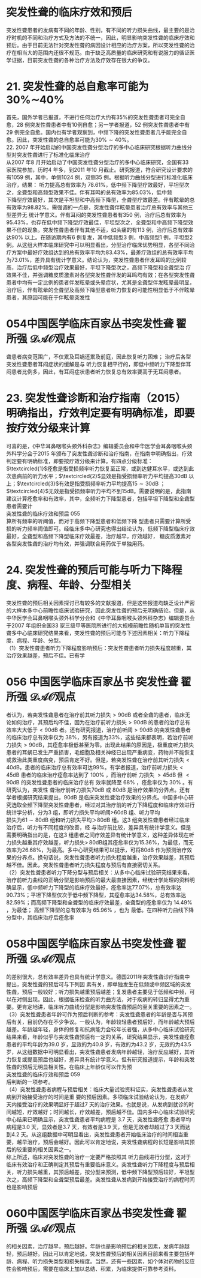 # 突发性聋的临床疗效和预后  
突发性聋患者的发病有不同的年龄、性别，有不同的听力损失曲线，最主要的是治疗时机的不同和治疗方式及方法的不统一，因此，明显影响突发性聋的临床疗效和预后。由于目前无法针对突发性聋的病因设计相应的治疗方案，所以突发性聋的治疗在相当大的范围内还很不规范。由于缺乏高质量的临床研究和有说服力的循证医学证据，目前突发性聋的各种治疗方法及疗效存在很大的争议。  
# 21. 突发性聋的总自愈率可能为$30\%\sim$40%  
首先，国外学者已报道，不进行任何治疗大约有$35\%$的突发性聋患者可完全自愈，28 例突发性聋患者中有10例自愈；另一学者报道，52 例突发性聋患者中有29 例完全自愈。国内也有学者观察到，中频下降的突发性聋患者几乎能完全自愈。因此，突发性聋的总自愈率可能为$30\%\sim40\%$。  
22. 2007 年开始启动的中国突发性聋分型治疗的多中心临床研究根据听力曲线分型对突发性聋进行了标准化临床治疗  
从2007 年8 月开始启动了中国突发性聋分型治疗的多中心临床研究，全国有33 家医院参加，历时4 年多，到2011 年10 月截止。研究报道，符合研究设计要求的有1059 例，其中，单侧1024 例，双侧35 例。根据听力曲线分型进行标准化临床治疗，结果： 听力提高总有效率为 $78.61\%$，低中频下降型疗效最好，平坦型次之，全聋型和高频型效果不佳。伴有耳鸣的总有效率为$85.03\%$，低中频  
下降型疗效最好，其次是平坦型和中高频下降型，全聋型疗效最差。伴有眩晕的总有效率为$98.82\%$。需强调的一点是，突发性聋伴眩晕患者治疗总有效率与其他三型差异无 统计学意义。伴有耳闷的突发性聋患者有350 例，治疗后总有效率为$95.43\%$，也存在低中频下降型疗效最佳，平坦型次之，全聋型和中高频下降型效果不佳的现象。突发性聋患者伴有其他不适，如头痛的有113 例，治疗后总有效率达$90\%$ 以上。在随访期内有6 例复发，其中低频型3 例，中高频型1 例，平坦型2 例。从这组大样本临床研究中可以明显看出，分型治疗临床优势明显，各型不同治疗方案中最好疗效组达到的总有效率平均为$83.43\%$，最差疗效组的总有效率平均为$73.01\%$，差异具有统计学意义。结论认为，突发性聋患者伴发耳鸣的比例较高，治疗后低中频型治疗效果最好，平坦下降型次之，高频下降型和全聋型治 疗效果不佳，并强调糖皮质激素对各型突发性聋伴发的耳鸣均有效；在各型突发性聋患者中均有一定比例的患者伴发眩晕或头晕症状，尤其是全聋型伴发眩晕最明显，治疗后，伴有眩晕的全聋型及高频下降型患者听力恢复的可能性明显低于不伴眩晕患者，其原因可能在于伴眩晕突发性  
# 054中国医学临床百家丛书突发性聋 翟所强 $\mathcal{D A O}$观点  
聋患者病变范围广，不仅累及耳蜗还累及前庭，因此恢复听力困难； 治疗后各型突发性聋患者耳闷症状的缓解是与 听力恢复相平行的，即低中频听力下降型伴耳闷患者比例多，因此，有耳闷症状患者听力恢复总有效率要高于无耳闷患者。  
# 23. 突发性聋诊断和治疗指南（2015）明确指出，疗效判定要有明确标准，即要按疗效分级来计算  
可喜的是，《中华耳鼻咽喉头颈外科杂志》编辑委员会和中华医学会耳鼻咽喉头颈外科学分会于2015 年颁布了突发性聋诊断和治疗指南，在指南中明确指出，疗效判定要有明确标准，即要按疗效分级来计算。有四点分级标准：$\textcircled{1}$痊愈是指受损频率听力恢复至正常，或到达健耳水平，或达到此次患病前的听力水平；$\textcircled{2}$显效是指受损频率听力平均提高30dB 以上；$\textcircled{3}$有效是指受损频率听力平均提高$15\sim30\mathrm{dB}$ ；$\textcircled{4}$无效是指受损频率听力平均不到15dB。需要说明的是，此指南建议计算痊愈率和有效率，其中，全频听力下降型患者，包括平坦下降型和全聋型患者需要计  
突发性聋的临床疗效和预后 055  
算所有频率的听阈值，而对于高频下降型患者和低频下降 型患者只需要计算所受损的听力频率阈值即可。经临床多中心研究也得出结论认为，低频下降型临床疗效最好，全聋型和高频下降型临床疗效最差，治疗越早，疗效越好， 糖皮质激素对各型突发性聋的治疗均有效，并强调联合用药优于单独用药。  
# 24. 突发性聋的预后可能与听力下降程度、病程、年龄、分型相关  
突发性聋的预后相关因素探讨已有较多的文献报道，但是这些报道均缺乏设计严密的大样本多中心前瞻性临床试验研究，因此突发性聋的预后无明确结论。但是，从中华医学会耳鼻咽喉头颈外科学分会和《中华耳鼻咽喉头颈外科杂志》编辑委员会于2007 年组织全国33 家三级甲等医院所进行的大规模前瞻性随机单盲的突发性聋多中心临床研究结果来看，突发性聋的预后可能与下述因素相关：听力下降程度、病程、年龄、分型。  
（1）突发性聋患者听力下降程度影响预后：突发性聋患者听力损失程度越重，其治疗效果越差，预后不佳。已有学  
# 056 中国医学临床百家丛书 突发性聋 翟所强 $\mathcal{D A O}$观点  
者认为，若突发性聋患者在治疗前其听力损失$>90\mathrm{dB}$ 或者全聋的患者，临床无论如何治疗，其预后均不佳，因为在治疗前听力损失$>90\mathrm{dB}$ 的患者的治疗总有效率大大低于$<90\mathrm{dB}$ 者。还有研究报道，治疗前听阈$>90\mathrm{dB}$ 的突发性聋患者的临床治疗总有效率仅为 $38\%$，另有报道为$33\%$，这些结果都表明，若治疗前听力损失$>90\mathrm{dB}$，其痊愈率极低甚至为零。出现此结果的原因是，极重度听力损失患者的耳蜗已发生严重损害，毛细胞及相关神经已出现严重病变，药物并不能恢复或救治此类重度病变，预后肯定不好。但是，若突发性聋在治疗前其听力损失$<40\mathrm{dB}$，患者的临床治疗总有效率可达$99\%$。有学者报道，治疗前听力损失$<45\mathrm{dB}$  患者的临床治疗痊愈率达到了 $100\%$ ，而治疗前听 力损失 $>45\mathrm{dB}$  但 $<90\mathrm{dB}$  的突发性聋患者的临床治疗总有 效率就降至 $68\%$ ，痊愈率仅为 $30\%$ 。有研究认为，突发性 聋治疗前听力损失70dB 或 80dB 是治疗效果的分界点。还有学者根据研究结果提出，90dB 是临床突发性聋治疗效果的分界点。中国多中心研究选取全频下降型突发性聋患者，经过对其治疗前的听力下降程度和临床疗效进行统计学分析，分为3 组，即听力损失平均听阈$>$60dB 组、听力平均  
损失为$61\sim80\mathrm{dB}$ 组和听力损失平均＞80dB 组。这3 组突发性聋患者经过临床治疗后，听力有不同程度的改善，经 与治疗前比较，差异具有统计学意义。但是需要明确指出的是，在这3 组患者之间疗效差异有统计学意义，这种差异体现在听力损失越重其疗效越差，听力损失$>\,80\mathrm{dB}$组其痊愈率仅为$15.36\%$，为最低，而无效率为$26.68\%$，为最高。多中心研究结果可以提示，可将80dB 作为预测治疗效果的分界点。换句话说，突发性聋患者听力损失程度越重，治疗效果越差，其预后越不佳。因此，突发性聋患者听力损失程度与预后有直接密切关系。  
（2）突发性聋患者听力下降分型与预后相关：从多中心临床试验研究结果来看，治疗前听力曲线的正确分型是影响预后的最大最直接因素，经统计学处理的资料明确显示，低中频听力下降型的临床疗效最好，痊愈率达$77.07\%$，总有效率达$90.73\%$；平坦下降型仅次于低中频下降型，其痊愈率达$34.58\%$，总有效率达$82.59\%$；而高频下降型和全聋型的临床疗效最差，全聋型的痊愈率仅为 $14.49\%$ ，为最低； 高频下降型的总有效率为 $65.96\%$ ，也为 最低。在四种听力曲线下降分型中，其临床治疗后痊愈率  
# 058中国医学临床百家丛书突发性聋 翟所强 $\mathcal{D A O}$观点  
的差别很大，总有效率差异也具有统计学意义。德国2011年突发性聋诊疗指南中提出，突发性聋的预后可与下列因 素有关，即单独发生在低频或中频区域的突发性聋，预后一般较好；听力损失越重预后越差；复发患者主要见于低频和中频，可以在对侧出现。因此，根据临床检查的听力曲方法，对于疾病的转归显得尤为重要。更肯定地讲，临床听力曲线分型是影响突发性聋预后的至关重要的因素之一。  
（3）突发性聋患者年龄可作为预后判断的参考：突发性聋患者的年龄是否与其预后有关，目前仍存在不少争议。一般认为，年龄较轻患者预后好，而年龄越大预后越差。年龄越年轻，身体的修复和抗病能力会较年长者强，从多中心临床试验研究结果来看，年龄似乎与突发性聋预后有一定的关系，研究结果显示，突发性聋痊愈患者的平均年龄为39.0 岁，显效的为40.8 岁，有效的为43.2 岁，无效的为43.5 岁，从这组数据中可明显看出，突发性聋患者发病年龄越轻，治疗反应越好，其听力恢复或提高预后也越好，差异具有统计学意义。但有研究报道提示，年龄和突发性聋的预后无明显相关性。在临床上年龄仅可以作为预  
突发性聋的临床疗效和预后 059  
后判断的一项参考。  
（4）突发性聋患者病程与预后相关：临床大量试验资料证实，突发性聋患者从发病到开始接受治疗的时间是重 要的预后因素。多项临床试验结论认为，在发病7 天内接受治疗的效果明显好于超过7 天的治疗效果。也就是说，从发病到就诊的时间越短，疗效越好；时间越长，疗效越差，预后越不佳。国内多中心临床试验研究中心结果已明确显示，突发性聋患者平均病程是 3.7  天，突发性聋痊愈 患者平均病程是3.0 天，显效者是3.7 天，有效者是3.9 天，但是无效者却超过了3 天而达到4.2 天。从这组数据中可明显看出，突发性聋患者开始临床治疗的时间相当重要，越早治疗，预后会越好。因此可以肯定地说，突发性聋病程的长短是影响其预后的较重要的相关因素之一。  
综上所述，临床对突发性聋的治疗一定要严格按照其 听力曲线进行分型，这对于临床有效治疗和正确判定其预后有重要临床意义。突发性聋听力下降程度与预后相关，听力损失越重，其预后越差，按分型来预测，低中频下降型预后较好，平坦型次之，高频下降型和全聋型预后最差。突发性聋从发病到开始接受治疗的病程时间也是影响预后  
# 060中国医学临床百家丛书突发性聋 翟所强 $\mathcal{D A O}$观点  
的相关因素，治疗越早，预后越好。年龄也是影响预后的相关因素，发病年龄越轻，预后越好。因此可以肯定地说，突发性聋预后的相关因素目前来看主要包括年龄、病程、听力损失类型和损失程度。当然，还有一些因素，如个体对药物的反应性会影响预后，需要在临床上加以总结、积累，为临床提供可靠参考资料。  
